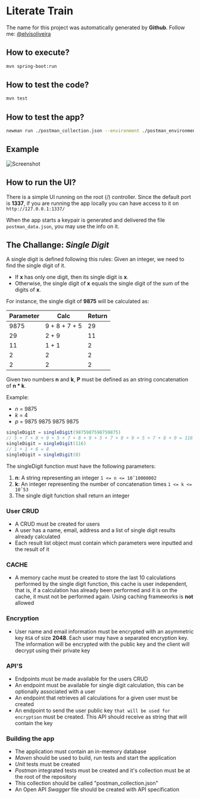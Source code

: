 # Literate Train
The name for this project was automatically generated by **Github**. Follow me: [@elvisoliveira](https://github.com/elvisoliveira)

## How to execute?
```bash
mvn spring-boot:run
```

## How to test the code?
```bash
mvn test
```

## How to test the app?
```bash
newman run ./postman_collection.json --environment ./postman_environment.json --iteration-data ./postman_data.json
```

## Example
![Screenshot](https://i.imgur.com/uYLuuTY.gif)

## How to run the UI?
There is a simple UI running on the root (/) controller. Since the default port is **1337**, if you are running the app locally you can have access to it on `http://127.0.0.1:1337/`

When the app starts a keypair is generated and delivered the file `postman_data.json`, you may use the info on it.

## The Challange: *Single Digit*
A single digit is defined following this rules: Given an integer, we need to find the single digit of it.

- If **x** has only one digit, then its single digit is **x**.
- Otherwise, the single digit of **x** equals the single digit of the sum of the digits of **x**.

For instance, the single digit of **9875** will be calculated as:

|Parameter|Calc|Return|
|---|---|---|
|9875|9 + 8 + 7 + 5|29|
|29|2 + 9|11|
|11|1 + 1|2|
|2|2|2|
|2|2|2|

Given two numbers **n** and **k**, **P** must be defined as an string concatenation of **n * k**.

Example:
- *n* = 9875
- *k* = 4
- *p* = 9875 9875 9875 9875

```java
singleDigit = singleDigit(9875987598759875)
// 5 + 7 + 8 + 9 + 5 + 7 + 8 + 9 + 5 + 7 + 8 + 9 + 5 + 7 + 8 + 9 = 116
singleDigit = singleDigit(116)
// 1 + 1 + 6 = 8
singleDigit = singleDigit(8)
```

The singleDigit function must have the following parameters:

1. **n**: A string representing an integer `1 <= n <= 10ˆ10000002`
2. **k**: An integer representing the number of concatenation times `1 <= k <= 10ˆ53`
3. The single digit function shall return an integer

### User CRUD
- A CRUD must be created for users
- A user has a name, email, address and a list of single digit results already calculated
- Each result list object must contain which parameters were inputted and the result of it

### CACHE
- A memory cache must be created to store the last 10 calculations performed by the single digit function, this cache is user independent, that is, if a calculation has already been performed and it is on the cache, it must not be performed again. Using caching frameworks is **not** allowed

### Encryption
- User name and email information must be encrypted with an asymmetric key `RSA` of size **2048**. Each user may have a separated encryption key. The information will be encrypted with the public key and the client will decrypt using their private key

### API'S
- Endpoints must be made available for the users CRUD
- An endpoint must be available for single digit calculation, this can be optionally associated with a user
- An endpoint that retrieves all calculations for a given user must be created
- An endpoint to send the user public key `that will be used for encryption` must be created. This API should receive as string that will contain the key

### Building the app
- The application must contain an in-memory database
- *Maven* should be used to build, run tests and start the application
- *Unit* tests must be created
- *Postman* integrated tests must be created and it's collection must be at the root of the repository
- This collection should be called "postman_collection.json"
- An Open API *Swagger* file should be created with API specification
